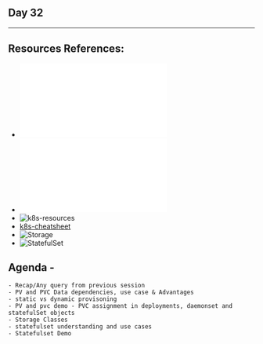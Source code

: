 ## Day 32
*************************************************************************************

## Resources References:
- ![Complete-Notes](../TrainingQueries-Agenda.txt)
- ![K8S-Contents](../K8S_DeepDive_Content.md)
- ![k8s-resources](../k8s_resources/)
- [k8s-cheatsheet](https://jamesdefabia.github.io/docs/user-guide/kubectl-cheatsheet/)
- ![Storage](../k8s_resources/10-Storage-pv-pvc/)
- ![StatefulSet](../k8s_resources/08-StatefulSet/)

## Agenda -
	- Recap/Any query from previous session
	- PV and PVC Data dependencies, use case & Advantages
	- static vs dynamic provisoning 
	- PV and pvc demo - PVC assignment in deployments, daemonset and statefulSet objects
	- Storage Classes
	- statefulset understanding and use cases
	- Statefulset Demo
